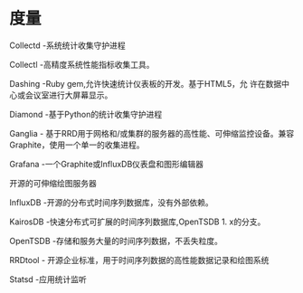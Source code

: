 # 度量


Collectd -系统统计收集守护进程

Collectl -高精度系统性能指标收集工具。

Dashing -Ruby gem,允许快速统计仪表板的开发。基于HTML5，允
许在数据中心或会议室进行大屏幕显示。

Diamond -基于Python的统计收集守护进程

Ganglia - 基于RRD用于网格和/或集群的服务器的高性能、可伸缩监控设备。兼容Graphite，使用一个单一的收集进程。

Grafana -一个Graphite或InfluxDB仪表盘和图形编辑器

开源的可伸缩绘图服务器

InfluxDB -开源的分布式时间序列数据库，没有外部依赖。

KairosDB -快速分布式可扩展的时间序列数据库,OpenTSDB 1.
x的分支。

OpenTSDB -存储和服务大量的时间序列数据，不丢失粒度。

RRDtool - 开源企业标准，用于时间序列数据的高性能数据记录和绘图系统

Statsd -应用统计监听

